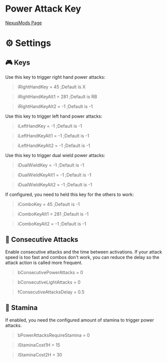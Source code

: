 # Power Attack Key

[NexusMods Page](https://www.nexusmods.com/skyrimspecialedition/mods/86467)

# ⚙️ Settings

## 🎮 Keys

Use this key to trigger right hand power attacks:
> iRightHandKey = 45        ;Default is X

> iRightHandKeyAlt1 = 281   ;Default is RB

> iRightHandKeyAlt2 = -1    ;Default is -1

Use this key to trigger left hand power attacks:
> iLeftHandKey = -1         ;Default is -1

> iLeftHandKeyAlt1 = -1     ;Default is -1

> iLeftHandKeyAlt2 = -1     ;Default is -1

Use this key to trigger dual wield power attacks:
> iDualWieldKey = -1        ;Default is -1

> iDualWieldKeyAlt1 = -1    ;Default is -1

> iDualWieldKeyAlt2 = -1    ;Default is -1

If configured, you need to held this key for the others to work:
> iComboKey = 45            ;Default is -1

> iComboKeyAlt1 = 281       ;Default is -1

> iComboKeyAlt2 = -1        ;Default is -1

## 🤺 Consecutive Attacks

Enable consecutive attacks and the time between activations.
If your attack speed is too fast and combos don't work, you can reduce the delay so the attack action is called more frequent.
> bConsecutivePowerAttacks = 0

> bConsecutiveLightAttacks = 0

> fConsecutiveAttacksDelay = 0.5

## 🥛 Stamina

If enabled, you need the configured amount of stamina to trigger power attacks.
> bPowerAttacksRequireStamina = 0

> iStaminaCost1H = 15

> iStaminaCost2H = 30